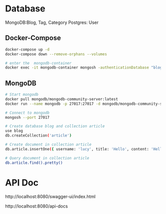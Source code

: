 
# Database

MongoDB:Blog, Tag, Category
Postgres: User

## Docker-Compose

```sh
docker-compose up -d
docker-compose down --remove-orphans --volumes

# enter the  mongodb-container
docker exec -it mongodb-container mongosh -authenticationDatabase "blog" -u "user" -p "pass"
```

## MongoDB

```sh
# Start mongodb
docker pull mongodb/mongodb-community-server:latest
docker run --name mongodb -p 27017:27017 -d mongodb/mongodb-community-server:latest

# Connect to mongodb
mongosh --port 27017

# Create database blog and collection article
use blog
db.createCollection('article')

# Create document in collection article
db.article.insertOne({ username: 'lucy', title: 'Hello', content: 'Hello World', create_time: new Date()})

# Query document in collection article
db.article.find().pretty()
```



# API Doc

http://localhost:8080/swagger-ui/index.html

http://localhost:8080/api-docs





